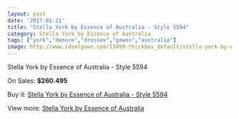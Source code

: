 ```yaml
---
layout: post
date: '2017-01-21'
title: "Stella York by Essence of Australia - Style 5594"
category: Stella York by Essence of Australia
tags: ["york","demure","dresses","gowns","australia"]
image: http://www.idealgown.com/13499-thickbox_default/stella-york-by-essence-of-australia-style-5594.jpg
---
```

Stella York by Essence of Australia - Style 5594

On Sales: **$260.495**
<a href="https://www.idealgown.com/en/stella-york-by-essence-of-australia/5426-stella-york-by-essence-of-australia-style-5594.html"><amp-img layout="responsive" width="600" height="600" src="//www.idealgown.com/13499-thickbox_default/stella-york-by-essence-of-australia-style-5594.jpg" alt="Stella York by Essence of Australia - Style 5594 0" /></a>
<a href="https://www.idealgown.com/en/stella-york-by-essence-of-australia/5426-stella-york-by-essence-of-australia-style-5594.html"><amp-img layout="responsive" width="600" height="600" src="//www.idealgown.com/13501-thickbox_default/stella-york-by-essence-of-australia-style-5594.jpg" alt="Stella York by Essence of Australia - Style 5594 1" /></a>
<a href="https://www.idealgown.com/en/stella-york-by-essence-of-australia/5426-stella-york-by-essence-of-australia-style-5594.html"><amp-img layout="responsive" width="600" height="600" src="//www.idealgown.com/13500-thickbox_default/stella-york-by-essence-of-australia-style-5594.jpg" alt="Stella York by Essence of Australia - Style 5594 2" /></a>

Buy it: [Stella York by Essence of Australia - Style 5594](https://www.idealgown.com/en/stella-york-by-essence-of-australia/5426-stella-york-by-essence-of-australia-style-5594.html "Stella York by Essence of Australia - Style 5594")

View more: [Stella York by Essence of Australia](https://www.idealgown.com/en/79-stella-york-by-essence-of-australia "Stella York by Essence of Australia")